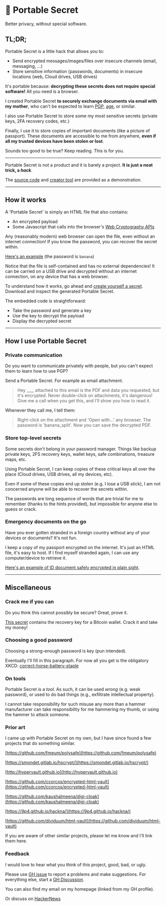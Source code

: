 # 🔐 Portable Secret

Better privacy, without special software.

## TL;DR;

Portable Secret is a little hack that allows you to:

 - Send encrypted messages/images/files over insecure channels (email, messaging, ...)
 - Store sensitive information (passwords, documents) in insecure locations (web, Cloud drives, USB drives)

It's portable because: **decrypting these secrets does not require special software!**
All you need is a browser.

I created Portable Secret **to securely exchange documents via email with my mother**, who can't be expected to learn [PGP](https://en.wikipedia.org/wiki/Pretty_Good_Privacy), [age](https://github.com/FiloSottile/age), or similar.

I also use Portable Secret to store some my most sensitive secrets (private keys, 2FA recovery codes, etc.)

Finally, I use it to store copies of important documents (like a picture of passport). These documents are accessible to me from anywhere, **even if all my trusted devices have been stolen or lost**.

Sounds too good to be true? Keep reading. This is for you.

---

Portable Secret is not a product and it is barely a project.
**It is just a neat trick, a *hack***.

The [source code](https://github.com/mprimi/portable-secret) and [creator tool](https://mprimi.github.io/portable-secret/creator/) are provided as a demonstration.


---

## How it works

A 'Portable Secret' is simply an HTML file that also contains:
 - An encrypted payload
 - Some Javascript that calls into the browser's [Web Cryptography APIs](https://developer.mozilla.org/en-US/docs/Web/API/Web_Crypto_API)

Any (reasonably modern) web browser can open the file, even without an internet connection!
If you know the password, you can recover the secret within.

[Here's an example](https://mprimi.github.io/portable-secret/examples/example-message.html) (the password is `banana`)

Notice that the file is self-contained and has no external dependencies!
It can be carried on a USB drive and decrypted without an internet connection, on any device that has a web browser.

To understand how it works, go ahead and [create yourself a secret](https://mprimi.github.io/portable-secret/creator/). Download and inspect the generated Portable Secret.

The embedded code is straightforward:
 - Take the password and generate a key
 - Use the key to decrypt the payload
 - Display the decrypted secret

---

## How I use Portable Secret

### Private communication

Do you want to communicate privately with people, but you can't expect them to learn how to use PGP?

Send a Portable Secret. For example as email attachment.

 > Hey ___, attached to this email is the PDF and data you requested, but it's encrypted. Never double-click on attachments, it's dangerous! Give me a call when you get this, and I'll show you how to read it.

Whenever they call me, I tell them:
 > Right-click on the attachment and 'Open with...' any browser.
 > The password is 'banana_split'.
 > Now you can save the decrypted PDF.

### Store top-level secrets

Some secrets don't belong in your password manager. Things like backup private keys, 2FS recovery keys, wallet keys, safe combinations, treasure maps, etc.

Using Portable Secret, I can keep copies of these critical keys all over the place (Cloud drives, USB drives, all my devices, etc).

Even if some of these copies end up stolen (e.g. I lose a USB stick), I am not concerned anyone will be able to recover the secrets within.

The passwords are long sequence of words that are trivial for me to remember (thanks to the hints provided), but impossible for anyone else to guess or crack.

### Emergency documents on the go

Have you ever gotten stranded in a foreign country without any of your devices or documents? It's not fun.

I keep a copy of my passport encrypted on the internet. It's just an HTML file, it's easy to host. If I find myself stranded again, I can use any computer/device to retrieve it.

[Here's an example of ID document safely encrypted in plain sight](https://mprimi.github.io/portable-secret/examples/example-image.html).

---

## Miscellaneous

### Crack me if you can

Do you think this cannot possibly be secure? Great, prove it.

[This secret](https://mprimi.github.io/portable-secret/examples/bounty.html) contains the recovery key for a Bitcoin wallet. Crack it and take my money!

### Choosing a good password

Choosing a strong-enough password is key (pun intended).

Eventually I'll fill in this paragraph. For now all you get is the obligatory XKCD: [correct-horse-battery-staple](https://xkcd.com/936/)

### On tools

Portable Secret is a *tool*. As such, it can be used *wrong* (e.g. weak password), or used to do bad things (e.g., exfiltrate intellectual property).

I cannot take responsibility for such misuse any more than a hammer manufacturer can take responsibility for me hammering my thumb, or using the hammer to attack someone.

### Prior art

I came up with Portable Secret on my own, but I have since found a few projects that do something similar.

[https://github.com/fmeum/polysafe](https://github.com/fmeum/polysafe)

[https://smondet.gitlab.io/hscrypt/](https://smondet.gitlab.io/hscrypt/)

[http://hypervault.github.io](http://hypervault.github.io)

[https://github.com/ccorcos/encrypted-html-vault](https://github.com/ccorcos/encrypted-html-vault)

[https://github.com/kaushalmeena/digi-cloak](https://github.com/kaushalmeena/digi-cloak)

[https://9p4.github.io/hackna/](https://9p4.github.io/hackna/)

[https://github.com/dividuum/html-vault](https://github.com/dividuum/html-vault)

If you are aware of other similar projects, please let me know and I'll link them here.

### Feedback

I would love to hear what you think of this project, good, bad, or ugly.

Please use [GH issue](https://github.com/mprimi/portable-secret/issues) to report a problems and make suggestions. For everything else, start a [GH Discussion](https://github.com/mprimi/portable-secret/discussions).

You can also find my email on my homepage (linked from my GH profile).

Or discuss on [HackerNews](https://news.ycombinator.com/item?id=34083366)
